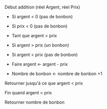 Début addition (réel Argent, réel Prix)

+ Si argent < 0   (pas de bonbon)
+ Si prix < 0   (pas de bonbon)

+ Tant que argent > prix
+ Si argent > prix     (un bonbon)
+ Si argent < prix     (pas de bonbon)

+ Faire argent ← argent - prix
+ Nombre de bonbon ← nombre de bonbon +1
  
Retourner jusqu'à ce que argent < prix

Fin quand argent < prix

Retourner nombre de bonbon

